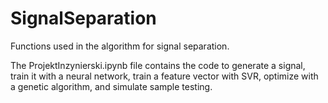 # SignalSeparation
Functions used in the algorithm for signal separation. 

The ProjektInzynierski.ipynb file contains the code to generate a signal, train it with a neural network, train a feature vector with SVR, optimize with a genetic algorithm, and simulate sample testing.
